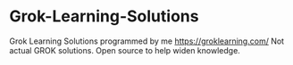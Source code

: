 # Grok-Learning-Solutions
Grok Learning Solutions programmed by me https://groklearning.com/
Not actual GROK solutions.
Open source to help widen knowledge.
